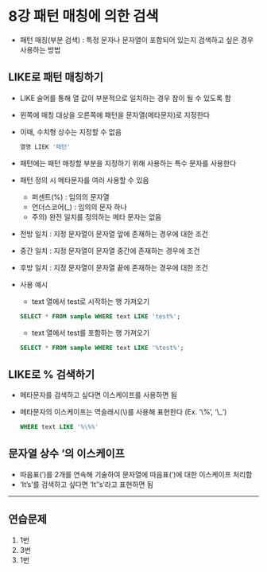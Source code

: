 # 8강 패턴 매칭에 의한 검색

- 패턴 매칭(부분 검색) : 특정 문자나 문자열이 포함되어 있는지 검색하고 싶은 경우 사용하는 방법

## LIKE로 패턴 매칭하기

- LIKE 술어를 통해 열 값이 부분적으로 일치하는 경우 참이 될 수 있도록 함
- 왼쪽에 매칭 대상을 오른쪽에 패턴을 문자열(메타문자)로 지정한다
- 이때, 수치형 상수는 지정할 수 없음

    ```sql
    열명 LIEK '패턴'
    ```


- 패턴에는 패턴 매칭할 부분을 지정하기 위해 사용하는 특수 문자를 사용한다
- 패턴 정의 시 메타문자를 여러 사용할 수 있음
    - 퍼센트(%) : 임의의 문자열
    - 언더스코어(_) : 임의의 문자 하나
    - 주의) 완전 일치를 정의하는 메타 문자는 없음
- 전방 일치 : 지정 문자열이 문자열 앞에 존재하는 경우에 대한 조건
- 중간 일치 : 지정 문자열이 문자열 중간에 존재하는 경우에 조건
- 후방 일치 : 지정 문자열이 문자열 끝에 존재하는 경우에 대한 조건

- 사용 예시
    - text 열에서 test로 시작하는 행 가져오기

    ```sql
    SELECT * FROM sample WHERE text LIKE 'test%';
    ```

    - text 열에서 test를 포함하는 행 가져오기

    ```sql
    SELECT * FROM sample WHERE text LIKE '%test%';
    ```


## LIKE로 % 검색하기

- 메타문자를 검색하고 싶다면 이스케이프를 사용하면 됨
- 메타문자의 이스케이프는 역슬래시(\\)를 사용해 표현한다 (Ex. ‘\\%’, ‘\\_’)

    ```sql
    WHERE text LIKE '%\%%'
    ```


## 문자열 상수 ‘의 이스케이프

- 따음표(’)를 2개를 연속해 기술하여 문자열에 따음표(’)에 대한 이스케이프 처리함
- ‘It’s’를 검색하고 싶다면 ‘It’’s’라고 표현하면 됨

---

## 연습문제

1. 1번
2. 3번
3. 1번

